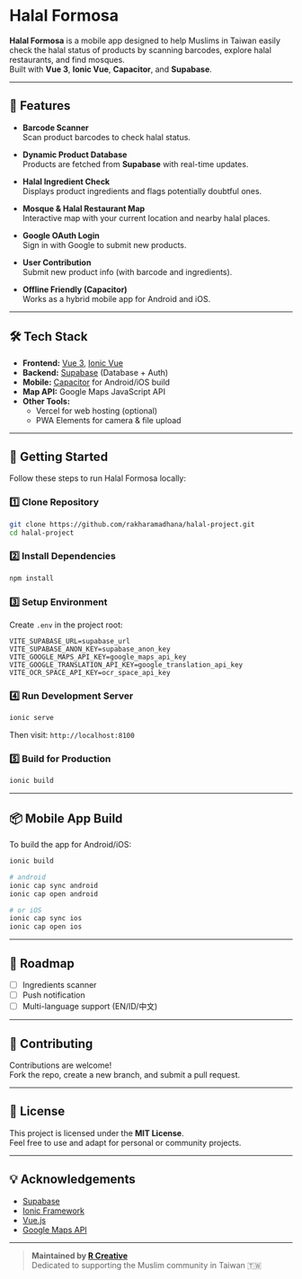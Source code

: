 # Halal Formosa

**Halal Formosa** is a mobile app designed to help Muslims in Taiwan easily check the halal status of products by scanning barcodes, explore halal restaurants, and find mosques.  
Built with **Vue 3**, **Ionic Vue**, **Capacitor**, and **Supabase**.

---

## 🌟 Features

- **Barcode Scanner**  
  Scan product barcodes to check halal status.

- **Dynamic Product Database**  
  Products are fetched from **Supabase** with real-time updates.

- **Halal Ingredient Check**  
  Displays product ingredients and flags potentially doubtful ones.

- **Mosque & Halal Restaurant Map**  
  Interactive map with your current location and nearby halal places.

- **Google OAuth Login**  
  Sign in with Google to submit new products.

- **User Contribution**  
  Submit new product info (with barcode and ingredients).

- **Offline Friendly (Capacitor)**  
  Works as a hybrid mobile app for Android and iOS.

---

## 🛠 Tech Stack

- **Frontend:** [Vue 3](https://vuejs.org/), [Ionic Vue](https://ionicframework.com/docs/vue)
- **Backend:** [Supabase](https://supabase.com/) (Database + Auth)
- **Mobile:** [Capacitor](https://capacitorjs.com/) for Android/iOS build
- **Map API:** Google Maps JavaScript API
- **Other Tools:**  
  - Vercel for web hosting (optional)  
  - PWA Elements for camera & file upload

---

## 🚀 Getting Started

Follow these steps to run Halal Formosa locally:

### 1️⃣ Clone Repository
```bash
git clone https://github.com/rakharamadhana/halal-project.git
cd halal-project
```

### 2️⃣ Install Dependencies
```bash
npm install
```

### 3️⃣ Setup Environment
Create `.env` in the project root:
```env
VITE_SUPABASE_URL=supabase_url
VITE_SUPABASE_ANON_KEY=supabase_anon_key
VITE_GOOGLE_MAPS_API_KEY=google_maps_api_key
VITE_GOOGLE_TRANSLATION_API_KEY=google_translation_api_key
VITE_OCR_SPACE_API_KEY=ocr_space_api_key
```

### 4️⃣ Run Development Server
```bash
ionic serve
```
Then visit: `http://localhost:8100`

### 5️⃣ Build for Production
```bash
ionic build
```

---

## 📦 Mobile App Build

To build the app for Android/iOS:

```bash
ionic build

# android
ionic cap sync android
ionic cap open android

# or iOS
ionic cap sync ios
ionic cap open ios
```

---

## 📝 Roadmap

- [ ] Ingredients scanner
- [ ] Push notification  
- [ ] Multi-language support (EN/ID/中文)

---

## 🤝 Contributing

Contributions are welcome!  
Fork the repo, create a new branch, and submit a pull request.

---

## 📄 License

This project is licensed under the **MIT License**.  
Feel free to use and adapt for personal or community projects.

---

## 💡 Acknowledgements

- [Supabase](https://supabase.com/)
- [Ionic Framework](https://ionicframework.com/)
- [Vue.js](https://vuejs.org/)
- [Google Maps API](https://developers.google.com/maps)

---

> **Maintained by [R Creative](https://your-link-if-any.com)**  
> Dedicated to supporting the Muslim community in Taiwan 🇹🇼
